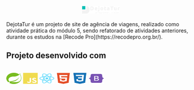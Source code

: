 <div align="center">
  <img width="20%" src="https://github.com/odejota/DejotaTur-II/blob/main/Front-end/dejotatur/src/Img/DejotaTur-Logo.svg">
</div>
<br/>
DejotaTur é um projeto de site de agência de viagens, realizado como atividade prática do módulo 5, sendo refatorado de atividades anteriores, durante os estudos na [Recode Pro](https://recodepro.org.br/).


## Projeto desenvolvido com

<div style="display: inline_block"><br>
  <img align="center" alt="Spring" height="30" width="40" src="https://github.com/devicons/devicon/blob/master/icons/spring/spring-original.svg">
  <img align="center" alt="Js" height="30" width="40" src="https://raw.githubusercontent.com/devicons/devicon/master/icons/javascript/javascript-plain.svg">
  <img align="center" alt="React" height="30" width="40" src="https://raw.githubusercontent.com/devicons/devicon/master/icons/react/react-original.svg">
  <img align="center" alt="HTML" height="30" width="40" src="https://raw.githubusercontent.com/devicons/devicon/master/icons/html5/html5-plain.svg">
  <img align="center" alt="CSS" height="30" width="40" src="https://raw.githubusercontent.com/devicons/devicon/master/icons/css3/css3-plain.svg">
  <img align="center" alt="bootstrap" height="30" width="40" src="https://raw.githubusercontent.com/devicons/devicon/master/icons/bootstrap/bootstrap-plain.svg">
</div>
